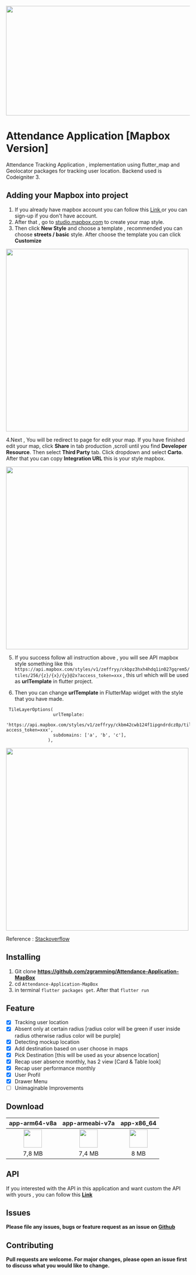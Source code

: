 <p align="center">
  <img src="http://www.zimprov.id/absensi_online/readme/absensi_online/mapbox/banner_github.png"  height="300" width="600" style="">
</p>

# Attendance Application [Mapbox Version]

Attendance Tracking Application , implementation using flutter_map and Geolocator packages for tracking user location. Backend used is Codeigniter 3.

## Adding your Mapbox into project

1. If you already have mapbox account you can follow this <a href="https://account.mapbox.com/auth/signin/"> Link </a> or you can sign-up if you don't have account.
2. After that , go to <a href="https://studio.mapbox.com/">studio.mapbox.com</a> to create your map style. 
3. Then click **New Style** and choose a template , recommended you can choose **streets / basic** style. After choose the template you can click **Customize**

<img src="https://i.stack.imgur.com/8cwe2.png" height="500">

4.Next , You will be redirect to page for edit your map. If you have finished edit your map, click **Share** in tab production ,scroll until you find **Developer Resource**. Then select **Third Party** tab. Click dropdown and select **Carto**. After that you can copy **Integration URL** this is your style mapbox.

<img src="https://i.stack.imgur.com/O6dub.jpg" height="500">

5. If you success follow all instruction above , you will see API mapbox style something like this `https://api.mapbox.com/styles/v1/zeffryy/ckbpz3hxh4hdq1in027gqrem5/tiles/256/{z}/{x}/{y}@2x?access_token=xxx` , this url which will be used as **urlTemplate** in flutter project.

6. Then you can change **urlTemplate** in FlutterMap widget with the style that you have made. 

```
 TileLayerOptions(
                  urlTemplate:
                      'https://api.mapbox.com/styles/v1/zeffryy/ckbm42cwb124f1ipgndrdcz8p/tiles/256/{z}/{x}/{y}@2x?access_token=xxx',
                  subdomains: ['a', 'b', 'c'],
                ),
```

<img src="https://i.stack.imgur.com/gtnJY.png" height="500">

Reference : <a href="https://stackoverflow.com/a/58125136/7360353"> Stackoverflow </a>

## Installing

1. Git clone **https://github.com/zgramming/Attendance-Application-MapBox**
2. cd `Attendance-Application-MapBox`
3. in terminal `flutter packages get`. After that `flutter run`


## Feature

- [x] Tracking user location
- [x] Absent only at certain radius [radius color will be green if user inside radius otherwise radius color will be purple]
- [x] Detecting mockup location
- [x] Add destination based on user choose in maps
- [x] Pick Destination [this will be used as your absence location]
- [x] Recap user absence monthly, has 2 view [Card & Table look]
- [x] Recap user performance monthly
- [x] User Profil
- [x] Drawer Menu
- [ ] Unimaginable Improvements 

## Download

|app-arm64-v8a|app-armeabi-v7a|app-x86_64|
|:-----------:|:-------------:|:--------:|
|[<img src="https://upload.wikimedia.org/wikipedia/commons/a/a0/APK_format_icon.png" width="50px">](http://www.zimprov.id/absensi_online/apk/absensi_online/mapbox/app-arm64-v8a-release.apk)|[<img src="https://upload.wikimedia.org/wikipedia/commons/a/a0/APK_format_icon.png" width="50px">](http://www.zimprov.id/absensi_online/apk/absensi_online/mapbox/app-armeabi-v7a-release.apk)|[<img src="https://upload.wikimedia.org/wikipedia/commons/a/a0/APK_format_icon.png" width="50px">](http://www.zimprov.id/absensi_online/apk/absensi_online/mapbox/app-x86_64-release.apk)|
|7,8 MB|7,4 MB|8 MB|

## API

If you interested with the API in this application and want custom the API with yours , you can follow this <a href="https://github.com/zgramming/API.Absensi-Online"><b>Link<b/></a>

## Issues

Please file any issues, bugs or feature request as an issue on <a href="https://github.com/zgramming/Attendance-Application-Google-Map/issues"><b> Github </b></a>

## Contributing

Pull requests are welcome. For major changes, please open an issue first to discuss what you would like to change.
